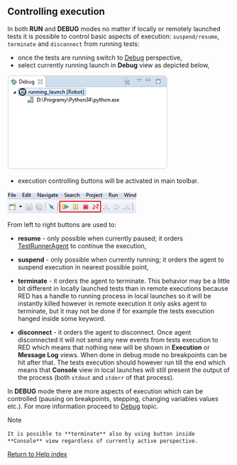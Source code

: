## Controlling execution

In both **RUN** and **DEBUG** modes no matter if locally or remotely launched
tests it is possible to control basic aspects of execution: `suspend/resume`,
`terminate` and `disconnect` from running tests:

  * once the tests are running switch to [ Debug](javascript:executeCommand\('org.eclipse.ui.perspectives.showPerspective\(org.eclipse.ui.perspectives.showPerspective.perspectiveId=org.eclipse.debug.ui.DebugPerspective\)'\)) perspective, 
  * select currently running launch in **Debug** view as depicted below, 

![](images/ui_launch_selection.png)

  * execution controlling buttons will be activated in main toolbar. 

![](images/ui_control_execution.png)

From left to right buttons are used to:

  * **resume** \- only possible when currently paused; it orders [TestRunnerAgent](red_agent.md) to continue the execution, 

  * **suspend** \- only possible when currently running; it orders the agent to suspend execution in nearest possible point, 

  * **terminate** \- it orders the agent to terminate. This behavior may be a little bit different in locally launched tests than in remote executions because RED has a handle to running process in local launches so it will be instantly killed however in remote execution it only asks agent to terminate, but it may not be done if for example the tests execution hanged inside some keyword. 

  * **disconnect** \- it orders the agent to disconnect. Once agent disconnected it will not send any new events from tests execution to RED which means that nothing new will be shown in **Execution** or **Message Log** views. When done in debug mode no breakpoints can be hit after that. The tests execution should however run till the end which means that **Console** view in local launches will still present the output of the process (both `stdout` and `stderr` of that process). 

  

In **DEBUG** mode there are more aspects of execution which can be controlled
(pausing on breakpoints, stepping, changing variables values etc.). For more
information proceed to [Debug](debug.md) topic.

  

Note

    It is possible to **terminate** also by using button inside **Console** view regardless of currently active perspective. 
  

[Return to Help index](http://nokia.github.io/RED/help/)
